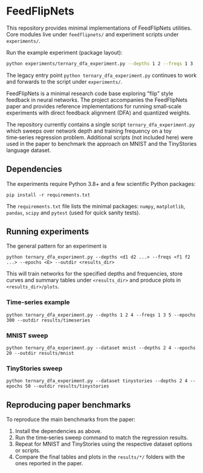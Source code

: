 # FeedFlipNets


This repository provides minimal implementations of FeedFlipNets utilities.
Core modules live under `feedflipnets/` and experiment scripts under
`experiments/`.

Run the example experiment (package layout):

```bash
python experiments/ternary_dfa_experiment.py --depths 1 2 --freqs 1 3
```

The legacy entry point `python ternary_dfa_experiment.py` continues to work and
forwards to the script under `experiments/`.

FeedFlipNets is a minimal research code base exploring "flip" style feedback in neural networks. The project accompanies the FeedFlipNets paper and provides reference implementations for running small‐scale experiments with direct feedback alignment (DFA) and quantized weights.

The repository currently contains a single script `ternary_dfa_experiment.py` which sweeps over network depth and training frequency on a toy time‑series regression problem. Additional scripts (not included here) were used in the paper to benchmark the approach on MNIST and the TinyStories language dataset.

## Dependencies

The experiments require Python 3.8+ and a few scientific Python packages:

```
pip install -r requirements.txt
```

The `requirements.txt` file lists the minimal packages: `numpy`, `matplotlib`, `pandas`, `scipy` and `pytest` (used for quick sanity tests).

## Running experiments

The general pattern for an experiment is

```
python ternary_dfa_experiment.py --depths <d1 d2 ...> --freqs <f1 f2 ...> --epochs <E> --outdir <results_dir>
```

This will train networks for the specified depths and frequencies, store curves and summary tables under `<results_dir>` and produce plots in `<results_dir>/plots`.

### Time‑series example

```
python ternary_dfa_experiment.py --depths 1 2 4 --freqs 1 3 5 --epochs 300 --outdir results/timeseries
```

### MNIST sweep

```
python ternary_dfa_experiment.py --dataset mnist --depths 2 4 --epochs 20 --outdir results/mnist
```

### TinyStories sweep

```
python ternary_dfa_experiment.py --dataset tinystories --depths 2 4 --epochs 50 --outdir results/tinystories
```

## Reproducing paper benchmarks

To reproduce the main benchmarks from the paper:

1. Install the dependencies as above.
2. Run the time‑series sweep command to match the regression results.
3. Repeat for MNIST and TinyStories using the respective dataset options or scripts.
4. Compare the final tables and plots in the `results/*/` folders with the ones reported in the paper.


